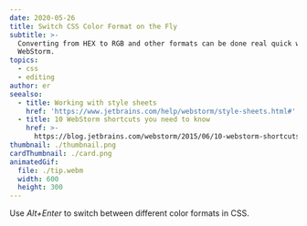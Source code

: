 ```yaml
---
date: 2020-05-26
title: Switch CSS Color Format on the Fly
subtitle: >-
  Converting from HEX to RGB and other formats can be done real quick with
  WebStorm.
topics:
  - css
  - editing
author: er
seealso:
  - title: Working with style sheets
    href: 'https://www.jetbrains.com/help/webstorm/style-sheets.html#'
  - title: 10 WebStorm shortcuts you need to know
    href: >-
      https://blog.jetbrains.com/webstorm/2015/06/10-webstorm-shortcuts-you-need-to-know/
thumbnail: ./thumbnail.png
cardThumbnail: ./card.png
animatedGif:
  file: ./tip.webm
  width: 600
  height: 300
---
```

Use *Alt+Enter* to switch between different color formats in CSS.
